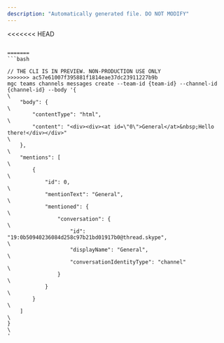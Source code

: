 ```yaml
---
description: "Automatically generated file. DO NOT MODIFY"
---
```


<<<<<<< HEAD
```cli

=======
```bash

// THE CLI IS IN PREVIEW. NON-PRODUCTION USE ONLY
>>>>>>> ac57e61007f395881f1814eae37dc23911227b9b
mgc teams channels messages create --team-id {team-id} --channel-id {channel-id} --body '{\
    "body": {\
        "contentType": "html",\
        "content": "<div><div><at id=\"0\">General</at>&nbsp;Hello there!</div></div>"\
    },\
    "mentions": [\
        {\
            "id": 0,\
            "mentionText": "General",\
            "mentioned": {\
                "conversation": {\
                    "id": "19:0b50940236084d258c97b21bd01917b0@thread.skype",\
                    "displayName": "General",\
                    "conversationIdentityType": "channel"\
                }\
            }\
        }\
    ]\
}\
'

```
